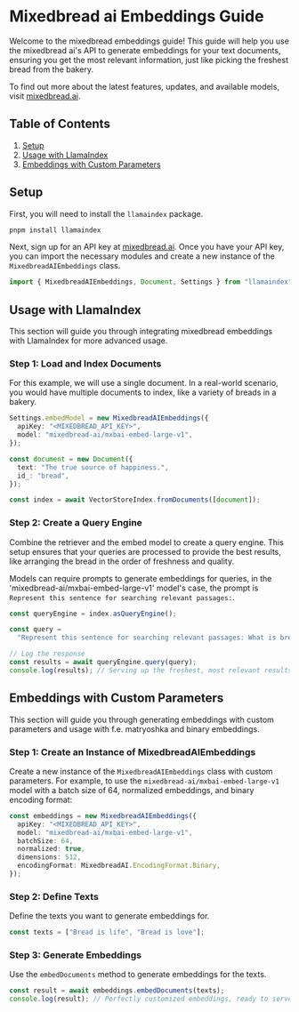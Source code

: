 # Mixedbread ai Embeddings Guide

Welcome to the mixedbread embeddings guide! This guide will help you use the mixedbread ai's API to generate embeddings for your text documents, ensuring you get the most relevant information, just like picking the freshest bread from the bakery.

To find out more about the latest features, updates, and available models, visit [mixedbread.ai](https://mixedbread-ai.com/).

## Table of Contents

1. [Setup](#setup)
2. [Usage with LlamaIndex](#integration-with-llamaindex)
3. [Embeddings with Custom Parameters](#embeddings-with-custom-parameters)

## Setup

First, you will need to install the `llamaindex` package.

```bash
pnpm install llamaindex
```

Next, sign up for an API key at [mixedbread.ai](https://mixedbread.ai/). Once you have your API key, you can import the necessary modules and create a new instance of the `MixedbreadAIEmbeddings` class.

```ts
import { MixedbreadAIEmbeddings, Document, Settings } from "llamaindex";
```

## Usage with LlamaIndex

This section will guide you through integrating mixedbread embeddings with LlamaIndex for more advanced usage.

### Step 1: Load and Index Documents

For this example, we will use a single document. In a real-world scenario, you would have multiple documents to index, like a variety of breads in a bakery.

```ts
Settings.embedModel = new MixedbreadAIEmbeddings({
  apiKey: "<MIXEDBREAD_API_KEY>",
  model: "mixedbread-ai/mxbai-embed-large-v1",
});

const document = new Document({
  text: "The true source of happiness.",
  id_: "bread",
});

const index = await VectorStoreIndex.fromDocuments([document]);
```

### Step 2: Create a Query Engine

Combine the retriever and the embed model to create a query engine. This setup ensures that your queries are processed to provide the best results, like arranging the bread in the order of freshness and quality.

Models can require prompts to generate embeddings for queries, in the 'mixedbread-ai/mxbai-embed-large-v1' model's case, the prompt is `Represent this sentence for searching relevant passages:`.

```ts
const queryEngine = index.asQueryEngine();

const query =
  "Represent this sentence for searching relevant passages: What is bread?";

// Log the response
const results = await queryEngine.query(query);
console.log(results); // Serving up the freshest, most relevant results.
```

## Embeddings with Custom Parameters

This section will guide you through generating embeddings with custom parameters and usage with f.e. matryoshka and binary embeddings.

### Step 1: Create an Instance of MixedbreadAIEmbeddings

Create a new instance of the `MixedbreadAIEmbeddings` class with custom parameters. For example, to use the `mixedbread-ai/mxbai-embed-large-v1` model with a batch size of 64, normalized embeddings, and binary encoding format:

```ts
const embeddings = new MixedbreadAIEmbeddings({
  apiKey: "<MIXEDBREAD_API_KEY>",
  model: "mixedbread-ai/mxbai-embed-large-v1",
  batchSize: 64,
  normalized: true,
  dimensions: 512,
  encodingFormat: MixedbreadAI.EncodingFormat.Binary,
});
```

### Step 2: Define Texts

Define the texts you want to generate embeddings for.

```ts
const texts = ["Bread is life", "Bread is love"];
```

### Step 3: Generate Embeddings

Use the `embedDocuments` method to generate embeddings for the texts.

```ts
const result = await embeddings.embedDocuments(texts);
console.log(result); // Perfectly customized embeddings, ready to serve.
```
